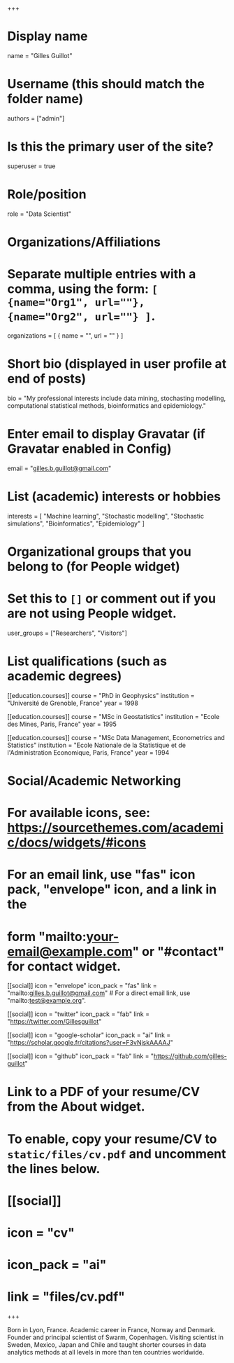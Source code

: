 +++
# Display name
name = "Gilles Guillot"

# Username (this should match the folder name)
authors = ["admin"]

# Is this the primary user of the site?
superuser = true

# Role/position
role = "Data Scientist"

# Organizations/Affiliations
#   Separate multiple entries with a comma, using the form: `[ {name="Org1", url=""}, {name="Org2", url=""} ]`.
organizations = [ { name = "", url = "" } ]

# Short bio (displayed in user profile at end of posts)
bio = "My professional interests include data mining, stochasting modelling, computational statistical methods, bioinformatics and epidemiology."

# Enter email to display Gravatar (if Gravatar enabled in Config)
email = "gilles.b.guillot@gmail.com"

# List (academic) interests or hobbies
interests = [
  "Machine learning",
  "Stochastic modelling",
  "Stochastic simulations",
  "Bioinformatics",
  "Epidemiology"
]

# Organizational groups that you belong to (for People widget)
#   Set this to `[]` or comment out if you are not using People widget.
user_groups = ["Researchers", "Visitors"]

# List qualifications (such as academic degrees)
[[education.courses]]
  course = "PhD in Geophysics"
  institution = "Université de Grenoble, France"
  year = 1998

[[education.courses]]
  course = "MSc in Geostatistics"
  institution = "Ecole des Mines, Paris, France"
  year = 1995

[[education.courses]]
  course = "MSc Data Management, Econometrics and Statistics"
  institution = "Ecole Nationale de la Statistique et de l'Administration Economique, Paris, France"
  year = 1994

# Social/Academic Networking
# For available icons, see: https://sourcethemes.com/academic/docs/widgets/#icons
#   For an email link, use "fas" icon pack, "envelope" icon, and a link in the
#   form "mailto:your-email@example.com" or "#contact" for contact widget.

[[social]]
  icon = "envelope"
  icon_pack = "fas"
  link = "mailto:gilles.b.guillot@gmail.com"  # For a direct email link, use "mailto:test@example.org".

[[social]]
  icon = "twitter"
  icon_pack = "fab"
  link = "https://twitter.com/Gillesguillot"

[[social]]
  icon = "google-scholar"
  icon_pack = "ai"
  link = "https://scholar.google.fr/citations?user=F3vNjskAAAAJ"

[[social]]
  icon = "github"
  icon_pack = "fab"
  link = "https://github.com/gilles-guillot"

# Link to a PDF of your resume/CV from the About widget.
# To enable, copy your resume/CV to `static/files/cv.pdf` and uncomment the lines below.
# [[social]]
#   icon = "cv"
#   icon_pack = "ai"
#   link = "files/cv.pdf"

+++

Born in Lyon, France. Academic career in France, Norway and Denmark. Founder and principal scientist of Swarm, Copenhagen. 
Visiting scientist in Sweden,  Mexico, Japan and Chile and taught shorter courses in data analytics methods at all levels in more than ten countries worldwide.


